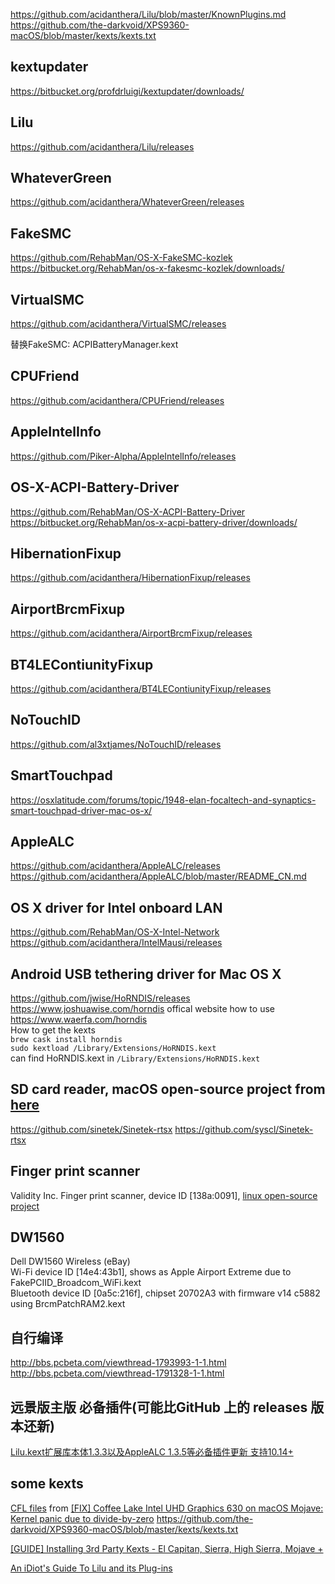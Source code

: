 https://github.com/acidanthera/Lilu/blob/master/KnownPlugins.md  
https://github.com/the-darkvoid/XPS9360-macOS/blob/master/kexts/kexts.txt


## kextupdater
https://bitbucket.org/profdrluigi/kextupdater/downloads/  

## Lilu 
https://github.com/acidanthera/Lilu/releases     

## WhateverGreen 
https://github.com/acidanthera/WhateverGreen/releases     

## FakeSMC  
https://github.com/RehabMan/OS-X-FakeSMC-kozlek  
https://bitbucket.org/RehabMan/os-x-fakesmc-kozlek/downloads/  

## VirtualSMC  
https://github.com/acidanthera/VirtualSMC/releases

替换FakeSMC:
ACPIBatteryManager.kext

## CPUFriend  
https://github.com/acidanthera/CPUFriend/releases  

## AppleIntelInfo  
https://github.com/Piker-Alpha/AppleIntelInfo/releases     

## OS-X-ACPI-Battery-Driver  
https://github.com/RehabMan/OS-X-ACPI-Battery-Driver  
https://bitbucket.org/RehabMan/os-x-acpi-battery-driver/downloads/  

## HibernationFixup  
https://github.com/acidanthera/HibernationFixup/releases  

## AirportBrcmFixup  
https://github.com/acidanthera/AirportBrcmFixup/releases  

## BT4LEContiunityFixup   
https://github.com/acidanthera/BT4LEContiunityFixup/releases  

## NoTouchID  
https://github.com/al3xtjames/NoTouchID/releases  


## SmartTouchpad  
https://osxlatitude.com/forums/topic/1948-elan-focaltech-and-synaptics-smart-touchpad-driver-mac-os-x/  

## AppleALC  
https://github.com/acidanthera/AppleALC/releases  
https://github.com/acidanthera/AppleALC/blob/master/README_CN.md

## OS X driver for Intel onboard LAN  
https://github.com/RehabMan/OS-X-Intel-Network  
https://github.com/acidanthera/IntelMausi/releases  

## Android USB tethering driver for Mac OS X  

https://github.com/jwise/HoRNDIS/releases      
https://www.joshuawise.com/horndis  offical website
how to use  
https://www.waerfa.com/horndis  
How to get the kexts  
`brew cask install horndis`  
`sudo kextload /Library/Extensions/HoRNDIS.kext`  
can find HoRNDIS.kext in `/Library/Extensions/HoRNDIS.kext`  

## SD card reader, macOS open-source project from [here](https://github.com/the-darkvoid/XPS9360-macOS)  
https://github.com/sinetek/Sinetek-rtsx 
https://github.com/syscl/Sinetek-rtsx  

## Finger print scanner  
Validity Inc. Finger print scanner, device ID [138a:0091], [linux open-source project](https://github.com/hmaarrfk/Validity91)  

## DW1560  
Dell DW1560 Wireless (eBay)  
Wi-Fi device ID [14e4:43b1], shows as Apple Airport Extreme due to FakePCIID_Broadcom_WiFi.kext  
Bluetooth device ID [0a5c:216f], chipset 20702A3 with firmware v14 c5882 using BrcmPatchRAM2.kext  

##  自行编译  
http://bbs.pcbeta.com/viewthread-1793993-1-1.html  
http://bbs.pcbeta.com/viewthread-1791328-1-1.html



## 远景版主版  必备插件(可能比GitHub 上的 releases 版本还新)
[Lilu.kext扩展库本体1.3.3以及AppleALC 1.3.5等必备插件更新 支持10.14+](http://bbs.pcbeta.com/viewthread-1765509-1-1.html)  

## some kexts
[CFL files](https://drive.firewolf.science/public/CFLFB/) from [[FIX] Coffee Lake Intel UHD Graphics 630 on macOS Mojave: Kernel panic due to divide-by-zero](https://www.tonymacx86.com/threads/fix-coffee-lake-intel-uhd-graphics-630-on-macos-mojave-kernel-panic-due-to-divide-by-zero.261687/)
https://github.com/the-darkvoid/XPS9360-macOS/blob/master/kexts/kexts.txt  


[[GUIDE] Installing 3rd Party Kexts - El Capitan, Sierra, High Sierra, Mojave +](https://www.tonymacx86.com/threads/guide-installing-3rd-party-kexts-el-capitan-sierra-high-sierra-mojave.268964/)  

[An iDiot's Guide To Lilu and its Plug-ins](https://www.tonymacx86.com/threads/an-idiots-guide-to-lilu-and-its-plug-ins.260063/)  
